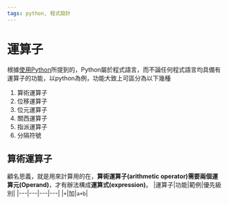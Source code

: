 ```yaml
---
tags: python, 程式設計
---
```


# 運算子

根據[使用Python](使用Python.md)所提到的，Python屬於程式語言，而不論任何程式語言均具備有運算子的功能，以python為例，功能大致上可區分為以下幾種

1. 算術運算子
2. 位移運算子
3. 位元運算子
4. 關西運算子
5. 指派運算子
6. 分隔符號

## 算術運算子

顧名思義，就是用來計算用的在，**算術運算子(arithmetic operator)**需要兩個**運算元(Operand)**，才有辦法構成**運算式(expression)**。
|運算子|功能|範例|優先級別|
|---|---|---|---|
|`+`|加|`a+b`|
